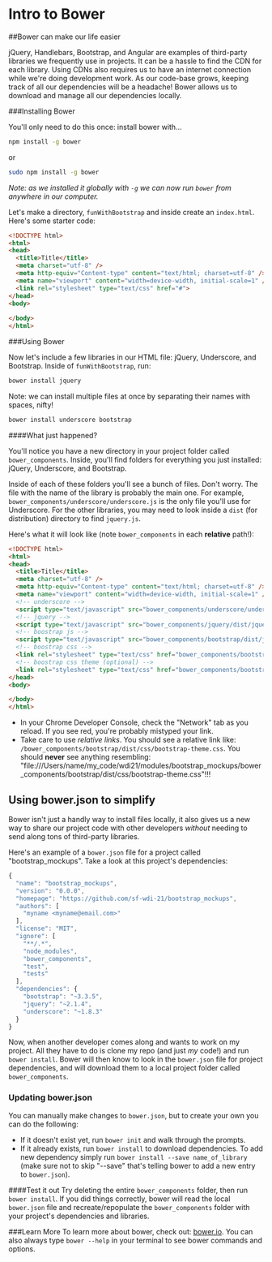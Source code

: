# Intro to Bower

##Bower can make our life easier

jQuery, Handlebars, Bootstrap, and Angular are examples of third-party libraries we frequently use in projects. It can be a hassle to find the CDN for each library. Using CDNs also requires us to have an internet connection while we're doing development work. As our code-base grows, keeping track of all our dependencies will be a headache! Bower allows us to download and manage all our dependencies locally.

###Installing Bower

You'll only need to do this once: install bower with...

```bash
npm install -g bower
```

or

```bash
sudo npm install -g bower
```

*Note: as we installed it globally with `-g` we can now run `bower` from anywhere in our computer.*

Let's make a directory, `funWithBootstrap` and inside create an `index.html`. Here's some starter code:

```html
<!DOCTYPE html>
<html>
<head>
  <title>Title</title>
  <meta charset="utf-8" />
  <meta http-equiv="Content-type" content="text/html; charset=utf-8" />
  <meta name="viewport" content="width=device-width, initial-scale=1" />
  <link rel="stylesheet" type="text/css" href="#">
</head>
<body>
  
</body>
</html>
```

###Using Bower

Now let's include a few libraries in our HTML file: jQuery, Underscore, and Bootstrap. Inside of `funWithBootstrap`, run:

```bash
bower install jquery
```

Note: we can install multiple files at once by separating their names with spaces, nifty!

```bash
bower install underscore bootstrap
```

####What just happened?

You'll notice you have a new directory in your project folder called `bower_components`. Inside, you'll find folders for everything you just installed: jQuery, Underscore, and Bootstrap.

Inside of each of these folders you'll see a bunch of files. Don't worry. The file with the name of the library is probably the main one. For example, `bower_components/underscore/underscore.js` is the only file you'll use for Underscore. For the other libraries, you may need to look inside a `dist` (for distribution) directory to find `jquery.js`.

Here's what it will look like (note `bower_components` in each **relative** path!):

```html
<!DOCTYPE html>
<html>
<head>
  <title>Title</title>
  <meta charset="utf-8" />
  <meta http-equiv="Content-type" content="text/html; charset=utf-8" />
  <meta name="viewport" content="width=device-width, initial-scale=1" />
  <!-- underscore -->
  <script type="text/javascript" src="bower_components/underscore/underscore.js"></script>
  <!-- jquery -->
  <script type="text/javascript" src="bower_components/jquery/dist/jquery.js"></script>
  <!-- boostrap js -->
  <script type="text/javascript" src="bower_components/bootstrap/dist/js/bootstrap.js"></script>
  <!-- boostrap css -->
  <link rel="stylesheet" type="text/css" href="bower_components/bootstrap/dist/css/bootstrap.css">
  <!-- boostrap css theme (optional) -->
  <link rel="stylesheet" type="text/css" href="bower_components/bootstrap/dist/css/bootstrap-theme.css">
</head>
<body>

</body>
</html>
```

* In your Chrome Developer Console, check the "Network" tab as you reload. If you see red, you're probably mistyped your link.
* Take care to use *relative links*. You should see a relative link like: `/bower_components/bootstrap/dist/css/bootstrap-theme.css`. You should **never** see anything resembling: "file:///Users/name/my_code/wdi21/modules/bootstrap_mockups/bower_components/bootstrap/dist/css/bootstrap-theme.css"!!!

## Using bower.json to simplify
Bower isn't just a handly way to install files locally, it also gives us a new way to share our project code with other developers *without* needing to send along tons of third-party libraries.

Here's an example of a `bower.json` file for a project called "bootstrap_mockups". Take a look at this project's dependencies:

``` javascript
{
  "name": "bootstrap_mockups",
  "version": "0.0.0",
  "homepage": "https://github.com/sf-wdi-21/bootstrap_mockups",
  "authors": [
    "myname <myname@email.com>"
  ],
  "license": "MIT",
  "ignore": [
    "**/.*",
    "node_modules",
    "bower_components",
    "test",
    "tests"
  ],
  "dependencies": {
    "bootstrap": "~3.3.5",
    "jquery": "~2.1.4",
    "underscore": "~1.8.3"
  }
}
```

Now, when another developer comes along and wants to work on my project. All they have to do is clone my repo (and just *my* code!) and run `bower install`. Bower will then know to look in the `bower.json` file for project dependencies, and will download them to a local project folder called `bower_components`.

### Updating bower.json
You can manually make changes to `bower.json`, but to create your own you can do the following:

* If it doesn't exist yet, run `bower init` and walk through the prompts.
* If it already exists, run `bower install` to download dependencies. To add new dependency simply run `bower install --save name_of_library` (make sure not to skip "--save" that's telling bower to add a new entry to `bower.json`).

####Test it out
Try deleting the entire `bower_components` folder, then run `bower install`. If you did things correctly, bower will read the local `bower.json` file and recreate/repopulate the `bower_components` folder with your project's dependencies and libraries.

###Learn More
To learn more about bower, check out: [bower.io](http://bower.io/). You can also always type `bower --help` in your terminal to see bower commands and options.
